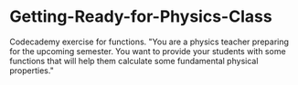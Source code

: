 # Getting-Ready-for-Physics-Class

Codecademy exercise for functions. "You are a physics teacher preparing for the upcoming semester. You want to provide your students with some functions that will help them calculate some fundamental physical properties."

